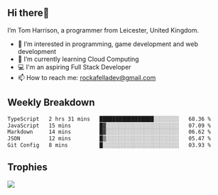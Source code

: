 ## Hi there👋
I’m Tom Harrison, a programmer from Leicester, United Kingdom.
- 👀 I’m interested in programming, game development and web development
- 🌱 I’m currently learning Cloud Computing
- 💻 I'm an aspiring Full Stack Developer
- 📫 How to reach me: [rockafelladev@gmail.com](rockafelladev@gmail.com)

## Weekly Breakdown

<!--START_SECTION:waka-->

```txt
TypeScript   2 hrs 31 mins   █████████████████░░░░░░░░   68.36 %
JavaScript   15 mins         █▓░░░░░░░░░░░░░░░░░░░░░░░   07.09 %
Markdown     14 mins         █▓░░░░░░░░░░░░░░░░░░░░░░░   06.62 %
JSON         12 mins         █▒░░░░░░░░░░░░░░░░░░░░░░░   05.47 %
Git Config   8 mins          █░░░░░░░░░░░░░░░░░░░░░░░░   03.93 %
```

<!--END_SECTION:waka-->

## Trophies

<img src="https://github-profile-trophy.vercel.app/?username=TomHarrison001&theme=nord&no-frame=true&margin-w=10&column=7" />

